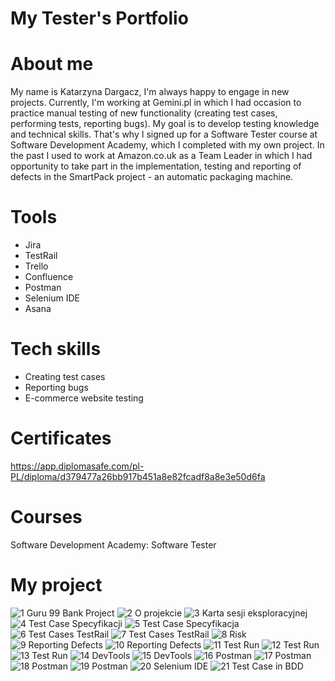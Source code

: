 # My Tester's Portfolio
# About me
My name is Katarzyna Dargacz, I'm always happy to engage in new projects. Currently, I'm working at Gemini.pl in which I had occasion to practice manual testing of new functionality (creating test cases, performing tests, reporting bugs). My goal is to develop testing knowledge and technical skills. That's why I signed up for a Software Tester course at Software Development Academy, which I completed with my own project. In the past I used to work at Amazon.co.uk as a Team Leader in which I had opportunity to take part in the implementation, testing and reporting of defects in the SmartPack project - an automatic packaging machine.
# Tools
* Jira
* TestRail
* Trello
* Confluence
* Postman
* Selenium IDE
* Asana
# Tech skills
* Creating test cases
* Reporting bugs
* E-commerce website testing
# Certificates
https://app.diplomasafe.com/pl-PL/diploma/d379477a26bb917b451a8e82fcadf8a8e3e50d6fa
# Courses
Software Development Academy: Software Tester
# My project
![1 Guru 99 Bank Project](https://user-images.githubusercontent.com/115095695/201026962-a2aa8829-d928-4402-9954-1efe7f0b11f9.jpg)
![2 O projekcie](https://user-images.githubusercontent.com/115095695/201026967-16a12354-04f7-4816-816a-be5f49323935.jpg)
![3 Karta sesji eksploracyjnej](https://user-images.githubusercontent.com/115095695/201026972-96b422a4-eb2b-4081-99ab-b2ebd1768c91.jpg)
![4 Test Case Specyfikacji](https://user-images.githubusercontent.com/115095695/201026981-b624993a-a2b6-47c9-9dfb-aecef7ebccae.jpg)
![5 Test Case Specyfikacja](https://user-images.githubusercontent.com/115095695/201026983-53cc54b3-b5f9-49fb-a1cf-10bec8c396ca.jpg)
![6 Test Cases TestRail](https://user-images.githubusercontent.com/115095695/201026987-68104acf-ac8f-406a-9549-da36d995fc81.jpg)
![7 Test Cases TestRail](https://user-images.githubusercontent.com/115095695/201026990-c2618a12-e270-4e3b-bebd-9e9953115daf.jpg)
![8 Risk](https://user-images.githubusercontent.com/115095695/201026993-cc76df97-7028-4279-abf4-56d7d38eeafb.jpg)
![9 Reporting Defects](https://user-images.githubusercontent.com/115095695/201026995-c27aade5-fdb9-4b5b-b2a9-4ed56360d50e.jpg)
![10 Reporting Defects](https://user-images.githubusercontent.com/115095695/201026997-d6838c66-989e-43b3-9a03-bd7e0208027b.jpg)
![11 Test Run](https://user-images.githubusercontent.com/115095695/201026998-7165b412-9f82-42ff-8cc9-8b5b96012ff5.jpg)
![12 Test Run](https://user-images.githubusercontent.com/115095695/201027002-263d3ac3-ce50-4c2e-af49-25094fa12bb4.jpg)
![13 Test Run](https://user-images.githubusercontent.com/115095695/201027005-286e5afc-b4fb-4c17-aef7-00c2b9f8d52b.jpg)
![14 DevTools](https://user-images.githubusercontent.com/115095695/201027007-36ce83e3-628b-490e-bbb9-2e950d2d7e8d.jpg)
![15 DevTools](https://user-images.githubusercontent.com/115095695/201027012-bc495b6e-4f3a-4694-9acf-816a89dd6a10.jpg)
![16 Postman](https://user-images.githubusercontent.com/115095695/201027018-9471064e-db58-4115-9337-7404f74c4436.jpg)
![17 Postman](https://user-images.githubusercontent.com/115095695/201027021-42fe6d54-e48e-43e8-8075-507a67d5f13e.jpg)
![18 Postman](https://user-images.githubusercontent.com/115095695/201027025-161b0804-ec18-4d35-bc9d-d03a897e0ec6.jpg)
![19 Postman](https://user-images.githubusercontent.com/115095695/201027026-7b8bd0bd-6439-4477-a329-8b9d583ef9ef.jpg)
![20 Selenium IDE](https://user-images.githubusercontent.com/115095695/201027028-26b70f86-a8e3-4472-a97a-df25968635d7.jpg)
![21 Test Case in BDD](https://user-images.githubusercontent.com/115095695/201027029-3719a9dc-b1e7-453c-8bf3-09beb3f631b4.jpg)

